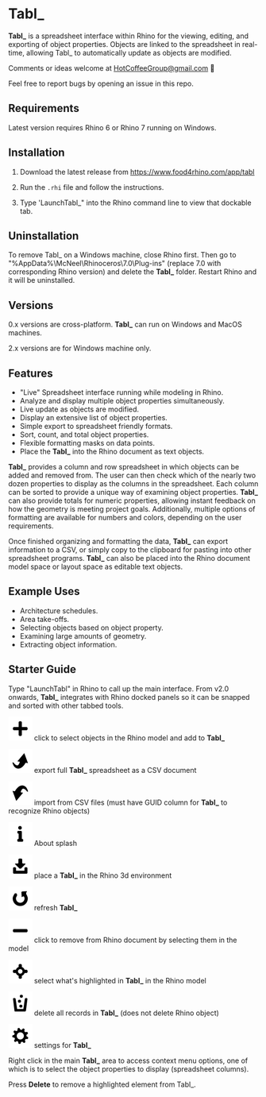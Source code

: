 # Tabl_

**Tabl_** is a spreadsheet interface within Rhino for the viewing, editing, and exporting of object properties. Objects are linked to the spreadsheet in real-time, allowing Tabl_ to automatically update as objects are modified.

Comments or ideas welcome at HotCoffeeGroup@gmail.com :e-mail:

Feel free to report bugs by opening an issue in this repo.

## Requirements
Latest version requires Rhino 6 or Rhino 7 running on Windows.

## Installation
1. Download the latest release from https://www.food4rhino.com/app/tabl

2. Run the `.rhi` file and follow the instructions. 

3. Type 'LaunchTabl_" into the Rhino command line to view that dockable tab.


## Uninstallation
To remove Tabl_ on a Windows machine, close Rhino first. Then go to "%AppData%\McNeel\Rhinoceros\7.0\Plug-ins\" (replace 7.0 with corresponding Rhino version) and delete the **Tabl_** folder. Restart Rhino and it will be uninstalled. 

## Versions

0.x versions are cross-platform. **Tabl_** can run on Windows and MacOS machines.

2.x versions are for Windows machine only.

## Features

* "Live" Spreadsheet interface running while modeling in Rhino.
* Analyze and display multiple object properties simultaneously.
* Live update as objects are modified.
* Display an extensive list of object properties.
* Simple export to spreadsheet friendly formats.
* Sort, count, and total object properties.
* Flexible formatting masks on data points.
* Place the **Tabl_** into the Rhino document as text objects.

**Tabl_** provides a column and row spreadsheet in which objects can be added and removed from. The user can then check which of the nearly two dozen properties to display as the columns in the spreadsheet. Each column can be sorted to provide a unique way of examining object properties. **Tabl_** can also provide totals for numeric properties, allowing instant feedback on how the geometry is meeting project goals. Additionally, multiple options of formatting are available for numbers and colors, depending on the user requirements.

Once finished organizing and formatting the data, **Tabl_** can export information to a CSV, or simply copy to the clipboard for pasting into other spreadsheet programs. **Tabl_** can also be placed into the Rhino document model space or layout space as editable text objects.

## Example Uses

* Architecture schedules.
* Area take-offs.
* Selecting objects based on object property.
* Examining large amounts of geometry.
* Extracting object information.

## Starter Guide

Type "LaunchTabl" in Rhino to call up the main interface. From v2.0 onwards, **Tabl_** integrates with Rhino docked panels so it can be snapped and sorted with other tabbed tools.

![alt text](https://github.com/tmwarchitecture/Tabl_/blob/master/cs/2.0/Resources/Add%402x.png) click to select objects in the Rhino model and add to **Tabl_**

![alt text](https://github.com/tmwarchitecture/Tabl_/blob/master/cs/2.0/Resources/Export%402x.png) export full **Tabl_** spreadsheet as a CSV document

![alt text](https://github.com/tmwarchitecture/Tabl_/blob/master/cs/2.0/Resources/Import%402x.png) import from CSV files (must have GUID column for **Tabl_** to recognize Rhino objects)

![alt text](https://github.com/tmwarchitecture/Tabl_/blob/master/cs/2.0/Resources/Info%402x.png) About splash

![alt text](https://github.com/tmwarchitecture/Tabl_/blob/master/cs/2.0/Resources/Placement%402x.png) place a **Tabl_** in the Rhino 3d environment

![alt text](https://github.com/tmwarchitecture/Tabl_/blob/master/cs/2.0/Resources/Refresh%402x.png) refresh **Tabl_**

![alt text](https://github.com/tmwarchitecture/Tabl_/blob/master/cs/2.0/Resources/Remove%402x.png) click to remove from Rhino document by selecting them in the model

![alt text](https://github.com/tmwarchitecture/Tabl_/blob/master/cs/2.0/Resources/Select%402x.png) select what's highlighted in **Tabl_** in the Rhino model

![alt text](https://github.com/tmwarchitecture/Tabl_/blob/master/cs/2.0/Resources/Trash%402x.png) delete all records in **Tabl_** (does not delete Rhino object)

![alt text](https://github.com/tmwarchitecture/Tabl_/blob/master/cs/2.0/Resources/Settings%402x.png) settings for **Tabl_**

Right click in the main **Tabl_** area to access context menu options, one of which is to select the object properties to display (spreadsheet columns). 

Press **Delete** to remove a highlighted element from Tabl_.
